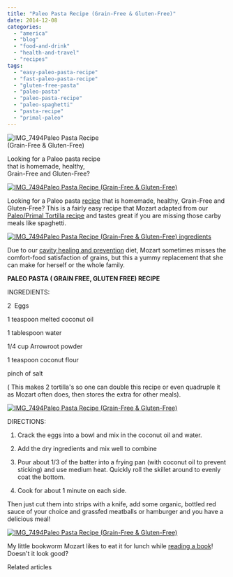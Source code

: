 ```yaml
---
title: "Paleo Pasta Recipe (Grain-Free & Gluten-Free)"
date: 2014-12-08
categories: 
  - "america"
  - "blog"
  - "food-and-drink"
  - "health-and-travel"
  - "recipes"
tags: 
  - "easy-paleo-pasta-recipe"
  - "fast-paleo-pasta-recipe"
  - "gluten-free-pasta"
  - "paleo-pasta"
  - "paleo-pasta-recipe"
  - "paleo-spaghetti"
  - "pasta-recipe"
  - "primal-paleo"
---
```


![IMG_7494](https://pub-ac94b3f306b24c0dba4238943c97f2e1.r2.dev/6a00e5502a9507883301b8d0a3fb4b970c.jpg)Paleo Pasta Recipe  
(Grain-Free & Gluten-Free)  
  
Looking for a Paleo pasta recipe  
that is homemade, healthy,  
Grain-Free and Gluten-Free?

<!--more-->

[![IMG_7494Paleo Pasta Recipe (Grain-Free & Gluten-Free)](https://pub-ac94b3f306b24c0dba4238943c97f2e1.r2.dev/6a00e5502a9507883301b7c71a286f970b.png "IMG_7494Paleo Pasta Recipe (Grain-Free & Gluten-Free)")](https://pub-ac94b3f306b24c0dba4238943c97f2e1.r2.dev/6a00e5502a9507883301b7c71a286f970b-300x225-1.png)  
  
Looking for a Paleo pasta [recipe](https://pub-ac94b3f306b24c0dba4238943c97f2e1.r2.dev/recipes/ "Healthy paleo recipes") that is homemade, healthy, Grain-Free and Gluten-Free? This is a fairly easy recipe that Mozart adapted from our [Paleo/Primal Tortilla recipe](https://pub-ac94b3f306b24c0dba4238943c97f2e1.r2.dev/2014/07/easy-paleo-primal-tortillas-recipe-mexican-food.html "paleo- primal tortilla recipe and Mexican food") and tastes great if you are missing those carby meals like spaghetti.  
  
[![IMG_7494Paleo Pasta Recipe (Grain-Free & Gluten-Free) ingredients](https://pub-ac94b3f306b24c0dba4238943c97f2e1.r2.dev/6a00e5502a9507883301b7c71a2885970b.png "IMG_7494Paleo Pasta Recipe (Grain-Free & Gluten-Free) ingredients")](https://pub-ac94b3f306b24c0dba4238943c97f2e1.r2.dev/6a00e5502a9507883301b7c71a2885970b-300x225-1.png)  
  
Due to our [cavity healing and prevention](https://pub-ac94b3f306b24c0dba4238943c97f2e1.r2.dev/2013/03/curing-gum-disease-and-cavities-naturally.html "curing gum disease and cavities naturally") diet, Mozart sometimes misses the comfort-food satisfaction of grains, but this a yummy replacement that she can make for herself or the whole family.  
  
**PALEO PASTA ( GRAIN FREE, GLUTEN FREE) RECIPE**  
  
INGREDIENTS:  
  
2  Eggs  
  
1 teaspoon melted coconut oil  
  
1 tablespoon water  
  
1/4 cup Arrowroot powder  
  
1 teaspoon coconut flour  
  
pinch of salt  
  
( This makes 2 tortilla's so one can double this recipe or even quadruple it as Mozart often does, then stores the extra for other meals).  
  
[![IMG_7494Paleo Pasta Recipe (Grain-Free & Gluten-Free)](https://pub-ac94b3f306b24c0dba4238943c97f2e1.r2.dev/6a00e5502a9507883301bb07bf02d0970d.png "IMG_7494Paleo Pasta Recipe (Grain-Free & Gluten-Free)")](https://pub-ac94b3f306b24c0dba4238943c97f2e1.r2.dev/6a00e5502a9507883301bb07bf02d0970d.png)  
  
DIRECTIONS:  
  
1) Crack the eggs into a bowl and mix in the coconut oil and water.  
  
2) Add the dry ingredients and mix well to combine  
  
3) Pour about 1/3 of the batter into a frying pan (with coconut oil to prevent sticking) and use medium heat. Quickly roll the skillet around to evenly coat the bottom.  
  
4) Cook for about 1 minute on each side.  
  
Then just cut them into strips with a knife, add some organic, bottled red sauce of your choice and grassfed meatballs or hamburger and you have a delicious meal!  
  
[![IMG_7494Paleo Pasta Recipe (Grain-Free & Gluten-Free)](https://pub-ac94b3f306b24c0dba4238943c97f2e1.r2.dev/6a00e5502a9507883301b7c71a2890970b.png "IMG_7494Paleo Pasta Recipe (Grain-Free & Gluten-Free)")](https://pub-ac94b3f306b24c0dba4238943c97f2e1.r2.dev/6a00e5502a9507883301b7c71a2890970b.png)  
  
My little bookworm Mozart likes to eat it for lunch while [reading a book](https://pub-ac94b3f306b24c0dba4238943c97f2e1.r2.dev/2013/03/10-tips-to-raise-a-reader-book-lover.html "how to raise a reader")! Doesn't it look good?  
  

Related articles

